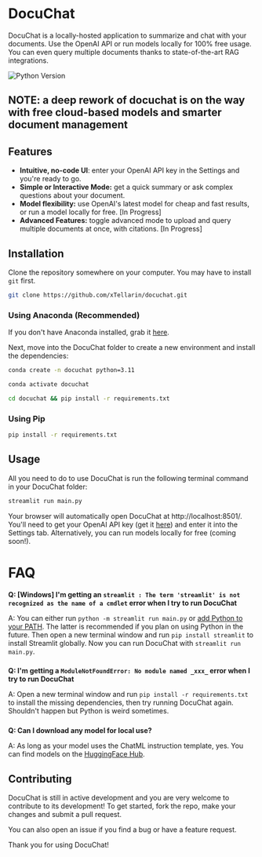 # DocuChat

DocuChat is a locally-hosted application to summarize and chat with your documents. Use the OpenAI API or run models locally for 100% free usage. You can even query multiple documents thanks to state-of-the-art RAG integrations.

![Python Version](https://img.shields.io/badge/Python-3.11-blue?logo=python)

## **NOTE: a deep rework of docuchat is on the way with free cloud-based models and smarter document management**

## Features

- **Intuitive, no-code UI**: enter your OpenAI API key in the Settings and you're ready to go.
- **Simple or Interactive Mode:** get a quick summary or ask complex questions about your document.
- **Model flexibility:** use OpenAI's latest model for cheap and fast results, or run a model locally for free. [In Progress]
- **Advanced Features:** toggle advanced mode to upload and query multiple documents at once, with citations. [In Progress]

## Installation
Clone the repository somewhere on your computer. You may have to install `git` first.
```bash
git clone https://github.com/xTellarin/docuchat.git
```
### Using Anaconda (Recommended)
If you don't have Anaconda installed, grab it [here](https://www.anaconda.com/products/individual).

Next, move into the DocuChat folder to create a new environment and install the dependencies:
```bash
conda create -n docuchat python=3.11
```
```bash
conda activate docuchat
```
```bash
cd docuchat && pip install -r requirements.txt
```

### Using Pip
```bash
pip install -r requirements.txt
```

## Usage
All you need to do to use DocuChat is run the following terminal command in your DocuChat folder:
```bash
streamlit run main.py
```
Your browser will automatically open DocuChat at http://localhost:8501/.
You'll need to get your OpenAI API key (get it [here](https://platform.openai.com/account/api-keys)) and enter it into the Settings tab. Alternatively, you can run models locally for free (coming soon!).

# FAQ
**Q: [Windows] I'm getting an `streamlit : The term 'streamlit' is not recognized as the name of a cmdlet` error when I try to run DocuChat**

A: You can either run `python -m streamlit run main.py` or [add Python to your PATH](https://datatofish.com/add-python-to-windows-path/).
The latter is recommended if you plan on using Python in the future.
Then open a new terminal window and run `pip install streamlit` to install Streamlit globally. Now you can run DocuChat with `streamlit run main.py`.

###
**Q: I'm getting a `ModuleNotFoundError: No module named _xxx_` error when I try to run DocuChat**

A: Open a new terminal window and run `pip install -r requirements.txt` to install the missing dependencies, then try running DocuChat again. Shouldn't happen but Python is weird sometimes.

###
**Q: Can I download any model for local use?**

A: As long as your model uses the ChatML instruction template, yes. You can find models on the [HuggingFace Hub](https://huggingface.co/models?pipeline_tag=text-generation&sort=trending).
## Contributing
DocuChat is still in active development and you are very welcome to contribute to its development! To get started, fork the repo, make your changes and submit a pull request.

You can also open an issue if you find a bug or have a feature request.

Thank you for using DocuChat!
